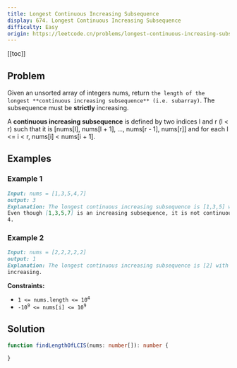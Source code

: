 ```yaml
---
title: Longest Continuous Increasing Subsequence
display: 674. Longest Continuous Increasing Subsequence
difficulty: Easy
origin: https://leetcode.cn/problems/longest-continuous-increasing-subsequence
---
```


[[toc]]

## Problem

Given an unsorted array of integers nums, return `the length of the longest **continuous increasing subsequence** (i.e. subarray)`. The subsequence must be **strictly** increasing.

A **continuous increasing subsequence** is defined by two indices l and r (l < r) such that it is [nums[l], nums[l + 1], ..., nums[r - 1], nums[r]] and for each l <= i < r, nums[i] < nums[i + 1].

## Examples

### Example 1

```md
Input: nums = [1,3,5,4,7]
output: 3
Explanation: The longest continuous increasing subsequence is [1,3,5] with length 3.
Even though [1,3,5,7] is an increasing subsequence, it is not continuous as elements 5 and 7 are separated by element
4.
```

### Example 2

```md
Input: nums = [2,2,2,2,2]
output: 1
Explanation: The longest continuous increasing subsequence is [2] with length 1. Note that it must be strictly
increasing.
```

**Constraints:**

- <code>1 <= nums.length <= 10<sup>4</sup></code>
- <code>-10<sup>9</sup> <= nums[i] <= 10<sup>9</sup></code>

## Solution

```ts
function findLengthOfLCIS(nums: number[]): number {

}
```

